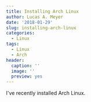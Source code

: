 ```yaml
---
title: Installing Arch Linux
author: Lucas A. Meyer
date: '2018-01-29'
slug: installing-arch-linux
categories:
  - Linux
tags:
  - Linux
  - Arch
header:
  caption: ''
  image: ''
  preview: yes
---
```


I've recently installed Arch Linux.